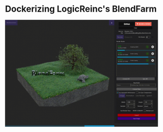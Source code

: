 # Dockerizing LogicReinc's BlendFarm

[![Docker](https://raw.githubusercontent.com/LogicReinc/LogicReinc.BlendFarm/master/.resources/example.gif)](https://https://github.com/LogicReinc/LogicReinc.BlendFarm)

